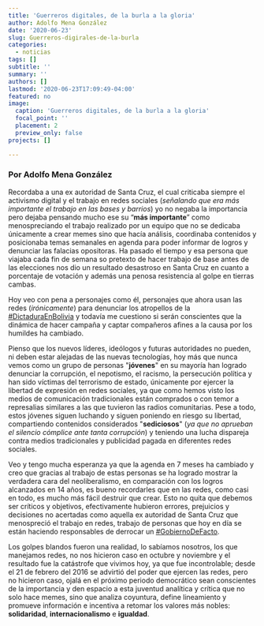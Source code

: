 ```yaml
---
title: 'Guerreros digitales, de la burla a la gloria'
author: Adolfo Mena González
date: '2020-06-23'
slug: Guerreros-digirales-de-la-burla
categories:
  - noticias
tags: []
subtitle: ''
summary: ''
authors: []
lastmod: '2020-06-23T17:09:49-04:00'
featured: no
image:
  caption: 'Guerreros digitales, de la burla a la gloria'
  focal_point: ''
  placement: 2
  preview_only: false
projects: []

---
```

### Por Adolfo Mena González

Recordaba a una ex autoridad de Santa Cruz, el cual criticaba siempre el activismo digital y el trabajo en redes sociales (*señalando que era más importante el trabajo en las bases y barrios*) yo no negaba la importancia pero dejaba pensando mucho ese su “**más importante**” como menospreciando el trabajo realizado por un equipo que no se dedicaba únicamente a crear memes sino que hacía análisis, coordinaba contenidos y posicionaba temas semanales en agenda para poder informar de logros y denunciar las falacias opositoras. Ha pasado el tiempo y esa persona que viajaba cada fin de semana so pretexto de hacer trabajo de base antes de las elecciones nos dio un resultado desastroso en Santa Cruz en cuanto a porcentaje de votación y además una penosa resistencia al golpe en tierras cambas. 
<a name="1"></a>

Hoy veo con pena a personajes como él, personajes que ahora usan las redes (*irónicamente*) para denunciar los atropellos de la [#DictaduraEnBolivia](#1) y todavía me cuestiono si serán conscientes que la dinámica de hacer campaña y captar compañeros afines a la causa por los humildes ha cambiado.

Pienso que los nuevos líderes, ideólogos y futuras autoridades no pueden, ni deben estar alejadas de las nuevas tecnologías, hoy más que nunca vemos como un grupo de personas "**jóvenes**" en su mayoría han logrado denunciar la corrupción, el nepotismo, el racismo, la persecución política y han sido víctimas del terrorismo de estado, únicamente por ejercer la libertad de expresión en redes sociales, ya que como hemos visto los medios de comunicación tradicionales están comprados o con temor a represalias similares a las que tuvieron las radios comunitarias. Pese a todo, estos jóvenes siguen luchando y siguen poniendo en riesgo su libertad, compartiendo contenidos considerados "**sediciosos**" (*ya que no aprueban el silencio cómplice ante tanta corrupción*) y teniendo una lucha dispareja contra medios tradicionales y publicidad pagada en diferentes redes sociales.
<a name="2"></a>

Veo y tengo mucha esperanza ya que la agenda en 7 meses ha cambiado y creo que gracias al trabajo de estas personas se ha logrado mostrar la verdadera cara del neoliberalismo, en comparación con los logros alcanzados en 14 años, es bueno recordarles que en las redes, como casi en todo, es mucho más fácil destruir que crear. Esto no quita que debemos ser críticos y objetivos, efectivamente hubieron errores, prejuicios y decisiones no acertadas como aquella ex autoridad de Santa Cruz que menospreció el trabajo en redes, trabajo de personas que hoy en día se están haciendo responsables de derrocar un [#GobiernoDeFacto](#2).

Los golpes blandos fueron una realidad, lo sabíamos nosotros, los que manejamos redes, no nos hicieron caso en octubre y noviembre y el resultado fue la catástrofe que vivimos hoy, ya que fue incontrolable; desde el 21 de febrero del 2016 se advirtió del poder que ejercen las redes, pero no hicieron caso, ojalá en el próximo periodo democrático sean conscientes de la importancia y den espacio a esta juventud analítica y crítica que no solo hace memes, sino que analiza coyuntura, define lineamiento y promueve información e incentiva a retomar los valores más nobles: **solidaridad**, **internacionalismo** e **igualdad**.